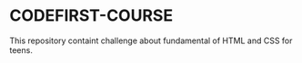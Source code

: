 # CODEFIRST-COURSE
 This repository containt challenge about fundamental of HTML and CSS for teens.
